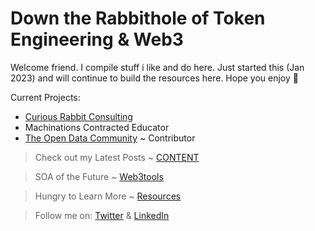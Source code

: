 # Down the Rabbithole of Token Engineering & Web3

Welcome friend. I compile stuff i like and do here. Just started this (Jan 2023) and will continue to build the resources here. Hope you enjoy 💙

Current Projects: 
- [Curious Rabbit Consulting](https://www.curiousrabbit.xyz/)
- Machinations Contracted Educator
- [The Open Data Community](https://discord.gg/8zMHkgscrf) ~ Contributor



> Check out my Latest Posts ~ [CONTENT](https://github.com/curiousrabbit-eth/TokenEngineering/blob/main/CONTENT.md)

> SOA of the Future ~ [Web3tools](https://github.com/curiousrabbit-eth/TokenEngineering/blob/main/Web3Tools.md)

> Hungry to Learn More ~ [Resources](https://github.com/curiousrabbit-eth/TokenEngineering/blob/main/LearningResources.md)

> Follow me on: [Twitter](https://twitter.com/curiousrabbit27) & [LinkedIn](https://www.linkedin.com/in/curiousrabbit/)
